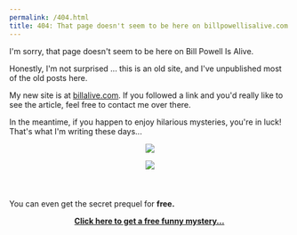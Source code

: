 ```yaml
---
permalink: /404.html
title: 404: That page doesn't seem to be here on billpowellisalive.com ... but can I offer you a funny mystery instead?
---
```


I'm sorry, that page doesn't seem to be here on Bill Powell Is Alive.

Honestly, I'm not surprised ... this is an old site, and I've unpublished most of the old posts here. 

My new site is at [billalive.com](https://billalive.com). If you followed a link and you'd really like to see the article, feel free to contact me over there.  

In the meantime, if you happen to enjoy hilarious mysteries, you're in luck! That's what I'm writing these days...

<div style="text-align: center; padding-bottom: 25px;">

<a target="_blank"  href="https://www.amazon.com/gp/product/B075VZWY2H/ref=as_li_tl?ie=UTF8&camp=1789&creative=9325&creativeASIN=B075VZWY2H&linkCode=as2&tag=howtorem0c-20&linkId=51f9c6935660180314b51f2f6ee2ed69"><img border="0" src="//ws-na.amazon-adsystem.com/widgets/q?_encoding=UTF8&MarketPlace=US&ASIN=B075VZWY2H&ServiceVersion=20070822&ID=AsinImage&WS=1&Format=_SL250_&tag=howtorem0c-20" ></a><img src="//ir-na.amazon-adsystem.com/e/ir?t=howtorem0c-20&l=am2&o=1&a=B075VZWY2H" width="1" height="1" border="0" alt="" style="display: block; float: left; border:none !important; margin:0px !important;" />

<a target="_blank"  href="https://www.amazon.com/gp/product/B0768T6C2W/ref=as_li_tl?ie=UTF8&camp=1789&creative=9325&creativeASIN=B0768T6C2W&linkCode=as2&tag=howtorem0c-20&linkId=615f00b8c2c364e5251fb09e95263a94"><img border="0" src="//ws-na.amazon-adsystem.com/widgets/q?_encoding=UTF8&MarketPlace=US&ASIN=B0768T6C2W&ServiceVersion=20070822&ID=AsinImage&WS=1&Format=_SL250_&tag=howtorem0c-20" ></a><img src="//ir-na.amazon-adsystem.com/e/ir?t=howtorem0c-20&l=am2&o=1&a=B0768T6C2W" width="1" height="1" border="0" alt="" style="display: block; float: left; border:none !important; margin:0px !important;" />

</div>

You can even get the secret prequel for **free.**

<div style="text-align: center; padding-bottom: 25px;">

<a href="https://billalive.com/free-empath-mystery"><strong>Click here to get a free funny mystery...</strong></a>

</div>
